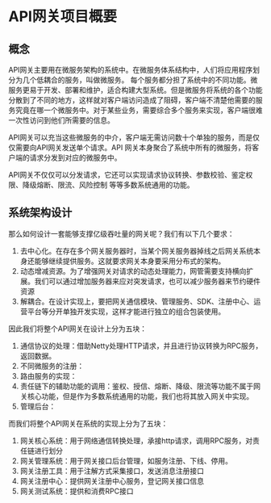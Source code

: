 # API网关项目概要

## 概念

API网关主要用在微服务架构的系统中。在微服务体系结构中，人们将应用程序划分为几个低耦合的服务，叫做微服务。
每个服务都分担了系统中的不同功能。微服务更易于开发、部署和维护，适合构建大型系统。但是微服务将系统的各个功能
分散到了不同的地方，这样就对客户端访问造成了阻碍，客户端不清楚他需要的服务究竟在哪一个微服务中。对于某些业务，需要综合多个服务来实现，客户端很难一次性访问到他们所需要的信息。

API网关可以充当这些微服务的中介，客户端无需访问数十个单独的服务，而是仅仅需要向API网关发送单个请求。API
网关本身聚合了系统中所有的微服务，将客户端的请求分发到对应的微服务中。

API网关不仅仅可以分发请求，它还可以实现请求协议转换、参数校验、鉴定权限、降级熔断、限流、风险控制
等等多数系统通用的功能。

## 系统架构设计

那么如何设计一套能够支撑亿级吞吐量的网关呢？我们有以下几个要求：

1. 去中心化。在存在多个网关服务器时，当某个网关服务器掉线之后网关系统本身还能够继续提供服务。这就要求网关本身要采用分布式的架构。
2. 动态增减资源。为了增强网关对请求的动态处理能力，网管需要支持横向扩展。我们可以通过增加服务器来应对突发请求，也可以减少服务器来节约硬件资源
3. 解耦合。在设计实现上，要把网关通信模块、管理服务、SDK、注册中心、运营平台等分开单独开发实现，这样才能进行独立的组合包装使用。

因此我们将整个API网关在设计上分为五块：

1. 通信协议的处理：借助Netty处理HTTP请求，并且进行协议转换为RPC服务，返回数据。
2. 不同微服务的注册：
3. 路由服务的实现：
4. 责任链下的辅助功能的调用：鉴权、授信、熔断、降级、限流等功能不属于网关核心功能，但是作为多数系统通用的功能，我们也将其放入网关中实现。
5. 管理后台：

而我们将整个API网关在系统的实现上分为了五块：

1. 网关核心系统：用于网络通信转换处理，承接http请求，调用RPC服务，对责任链进行划分
2. 网关管理系统：用于网关接口后台管理，如服务注册、下线、停用。
3. 网关注册工具：用于注解方式采集接口，发送消息注册接口
4. 网关注册中心：提供网关注册中心服务，登记网关接口信息
5. 网关测试系统：提供和消费RPC接口

